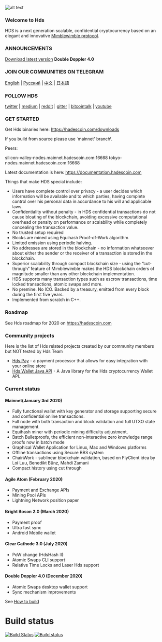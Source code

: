
![alt text](https://avatars2.githubusercontent.com/u/70100533?s=460&u=df62d89c0ce3f464b6f7e1ceb385493302141664&v=4 "Hds Logo")

### Welcome to Hds


HDS is a next generation scalable, confidential cryptocurrency based on an elegant and innovative [Mimblewimble protocol](https://docs.hadescoin.com/Mimblewimble.pdf).

### ANNOUNCEMENTS


[Download latest version](https://hadescoin.com/downloads)
**Double Doppler 4.0**


### JOIN OUR COMMUNITIES ON TELEGRAM

[English](https://t.me/HdsPrivacy) | [Русский](https://t.me/Hds_RU) | [中文](https://t.me/hdschina) | [日本語](https://t.me/hdsjp)

### FOLLOW HDS 

[twitter](https://twitter.com/hdsprivacy) | [medium](https://medium.com/hadescoincom) | [reddit](https://www.reddit.com/r/hdsprivacy/) | [gitter](https://gitter.im/hdsprivacy/Lobby) | [bitcointalk](https://bitcointalk.org/index.php?topic=5052151.0) | [youtube](https://www.youtube.com/channel/UCddqBnfSPWibf4f8OnEJm_w?)


### GET STARTED


Get Hds binaries here: https://hadescoin.com/downloads

If you build from source please use 'mainnet' branch\

Peers:

silicon-valley-nodes.mainnet.hadescoin.com:16668
tokyo-nodes.mainnet.hadescoin.com:16668

Latest documentation is here: https://documentation.hadescoin.com

Things that make HDS special include:

* Users have complete control over privacy - a user decides which information will be available and to which parties, having complete control over his personal data in accordance to his will and applicable laws.
* Confidentiality without penalty - in HDS confidential transactions do not cause bloating of the blockchain, avoiding excessive computational overhead or penalty on performance or scalability while completely concealing the transaction value.
* No trusted setup required
* Blocks are mined using Equihash Proof-of-Work algorithm.
* Limited emission using periodic halving.
* No addresses are stored in the blockchain - no information whatsoever about either the sender or the receiver of a transaction is stored in the blockchain.
* Superior scalability through compact blockchain size - using the “cut-through” feature of
Mimblewimble makes the HDS blockchain orders of magnitude smaller than any other
blockchain implementation.
* HDS supports many transaction types such as escrow transactions, time locked
transactions, atomic swaps and more.
* No premine. No ICO. Backed by a treasury, emitted from every block during the first five
years.
* Implemented from scratch in C++.


### Roadmap

See Hds roadmap for 2020  on https://hadescoin.com

### Community projects

Here is the list of Hds related projects created by our community members but NOT tested by Hds Team

* [Hds Pay](https://github.com/vsnation/HdsPay) - a payment processor that allows for easy integration with your online store
* [Hds Wallet Java API](https://github.com/hdsfan/java-hds-api) - A Java library for the Hds cryptocurrency Wallet API.

### Current status

#### Mainnet(January 3rd 2020)

- Fully functional wallet with key generator and storage supporting secure and confidential online transactions.
- Full node with both transaction and block validation and full UTXO state management.
- Equihash miner with periodic mining difficulty adjustment.
- Batch Bulletproofs, the efficient non-interactive zero knowledge range proofs now in batch mode
- Graphical Wallet Application for Linux, Mac and Windows platforms
- Offline transactions using Secure BBS system
- ChainWork - sublinear blockchain validation, based on FlyClient idea by Loi Luu, Benedikt Bünz, Mahdi Zamani
- Compact history using cut through

#### Agile Atom (February 2020)

- Payment and Exchange APIs
- Mining Pool APIs
- Lightning Network position paper

#### Bright Boson 2.0 (March 2020)
- Payment proof
- Ultra fast sync
- Android Mobile wallet

#### Clear Cathode 3.0 (July 2020)
- PoW change (HdsHash II)
- Atomic Swaps CLI support
- Relative Time Locks and Laser Hds support

#### Double Doppler 4.0 (December 2020)
- Atomic Swaps desktop wallet support
- Sync mechanism improvements


See [How to build](https://github.com/hadescoincom/hds-core/wiki/How-to-build)

# Build status
[![Build Status](https://travis-ci.org/hadescoincom/hds.svg?branch=master)](https://travis-ci.org/hadescoincom/hds)
[![Build status](https://ci.appveyor.com/api/projects/status/0j424l1h61gwqddm/branch/master?svg=true)](https://ci.appveyor.com/project/hadescoincom/hds/branch/master)

